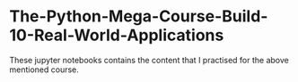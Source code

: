 # The-Python-Mega-Course-Build-10-Real-World-Applications
These jupyter notebooks contains the content that I practised for the above mentioned course.

